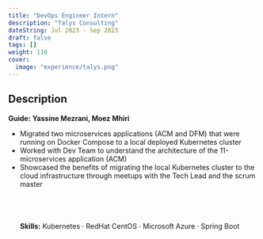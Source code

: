 ```yaml
---
title: "DevOps Engineer Intern"
description: "Talys Consulting"
dateString: Jul 2023 - Sep 2023
draft: false
tags: []
weight: 110
cover:
  image: "experience/talys.png"
---
```


## Description

**Guide:** **Yassine Mezrani, Moez Mhiri**
<br>

- Migrated two microservices applications (ACM and DFM) that were running on Docker Compose to a local deployed Kubernetes cluster
- Worked with Dev Team to understand the architecture of the 11-microservices application (ACM)
- Showcased the benefits of migrating the local Kubernetes cluster to the cloud infrastructure through meetups with the Tech Lead and the scrum master
  <br>
  <br>
  <br>
  <br>
  <br>
  **Skills:** Kubernetes · RedHat CentOS · Microsoft Azure · Spring Boot
